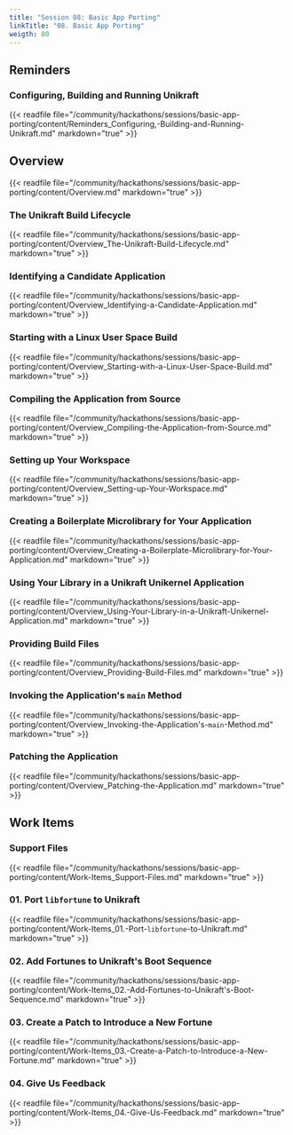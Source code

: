 ```yaml
---
title: "Session 08: Basic App Porting"
linkTitle: "08. Basic App Porting"
weigth: 80
---
```


## Reminders

### Configuring, Building and Running Unikraft

{{< readfile file="/community/hackathons/sessions/basic-app-porting/content/Reminders_Configuring,-Building-and-Running-Unikraft.md" markdown="true" >}}

## Overview

{{< readfile file="/community/hackathons/sessions/basic-app-porting/content/Overview.md" markdown="true" >}}

### The Unikraft Build Lifecycle

{{< readfile file="/community/hackathons/sessions/basic-app-porting/content/Overview_The-Unikraft-Build-Lifecycle.md" markdown="true" >}}

### Identifying a Candidate Application

{{< readfile file="/community/hackathons/sessions/basic-app-porting/content/Overview_Identifying-a-Candidate-Application.md" markdown="true" >}}

### Starting with a Linux User Space Build

{{< readfile file="/community/hackathons/sessions/basic-app-porting/content/Overview_Starting-with-a-Linux-User-Space-Build.md" markdown="true" >}}

### Compiling the Application from Source

{{< readfile file="/community/hackathons/sessions/basic-app-porting/content/Overview_Compiling-the-Application-from-Source.md" markdown="true" >}}

### Setting up Your Workspace

{{< readfile file="/community/hackathons/sessions/basic-app-porting/content/Overview_Setting-up-Your-Workspace.md" markdown="true" >}}

### Creating a Boilerplate Microlibrary for Your Application

{{< readfile file="/community/hackathons/sessions/basic-app-porting/content/Overview_Creating-a-Boilerplate-Microlibrary-for-Your-Application.md" markdown="true" >}}

### Using Your Library in a Unikraft Unikernel Application

{{< readfile file="/community/hackathons/sessions/basic-app-porting/content/Overview_Using-Your-Library-in-a-Unikraft-Unikernel-Application.md" markdown="true" >}}

### Providing Build Files

{{< readfile file="/community/hackathons/sessions/basic-app-porting/content/Overview_Providing-Build-Files.md" markdown="true" >}}

### Invoking the Application's `main` Method

{{< readfile file="/community/hackathons/sessions/basic-app-porting/content/Overview_Invoking-the-Application's-`main`-Method.md" markdown="true" >}}

### Patching the Application

{{< readfile file="/community/hackathons/sessions/basic-app-porting/content/Overview_Patching-the-Application.md" markdown="true" >}}

## Work Items

### Support Files

{{< readfile file="/community/hackathons/sessions/basic-app-porting/content/Work-Items_Support-Files.md" markdown="true" >}}

### 01. Port `libfortune` to Unikraft

{{< readfile file="/community/hackathons/sessions/basic-app-porting/content/Work-Items_01.-Port-`libfortune`-to-Unikraft.md" markdown="true" >}}

### 02. Add Fortunes to Unikraft's Boot Sequence

{{< readfile file="/community/hackathons/sessions/basic-app-porting/content/Work-Items_02.-Add-Fortunes-to-Unikraft's-Boot-Sequence.md" markdown="true" >}}

### 03. Create a Patch to Introduce a New Fortune

{{< readfile file="/community/hackathons/sessions/basic-app-porting/content/Work-Items_03.-Create-a-Patch-to-Introduce-a-New-Fortune.md" markdown="true" >}}

### 04. Give Us Feedback

{{< readfile file="/community/hackathons/sessions/basic-app-porting/content/Work-Items_04.-Give-Us-Feedback.md" markdown="true" >}}
